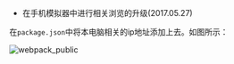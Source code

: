- 在手机模拟器中进行相关浏览的升级(2017.05.27)

在`package.json`中将本电脑相关的ip地址添加上去。如图所示：

![webpack_public](./webpack_public.png)